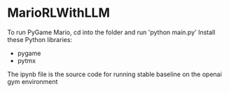 # MarioRLWithLLM

To run PyGame Mario, cd into the folder and run 'python main.py'
Install these Python libraries:
   - pygame
   - pytmx

The ipynb file is the source code for running stable baseline on the openai gym environment
